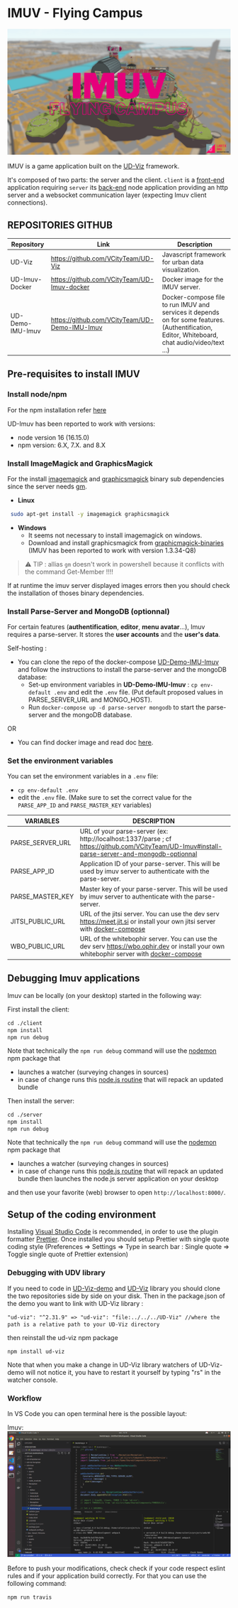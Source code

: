 # IMUV - Flying Campus

![IMUV-Homepage](./pictures/IMUV_Homepage.png)

IMUV is a game application built on the [UD-Viz](https://github.com/VCityTeam/UD-Viz) framework.

It's composed of two parts: the server and the client.
`client` is a [front-end](https://en.wikipedia.org/wiki/Front_end_and_back_end) application requiring `server`
its [back-end](https://en.wikipedia.org/wiki/Front_end_and_back_end) node application providing an http server and a websocket communication layer (expecting Imuv client connections).

## REPOSITORIES GITHUB

| Repository       | Link                                          | Description                                                                                                                                     |
| ---------------- | --------------------------------------------- | ----------------------------------------------------------------------------------------------------------------------------------------------- |
| UD-Viz           | https://github.com/VCityTeam/UD-Viz           | Javascript framework for urban data visualization.                                                                                              |
| UD-Imuv-Docker   | https://github.com/VCityTeam/UD-Imuv-docker   | Docker image for the IMUV server.                                                                                                               |
| UD-Demo-IMU-Imuv | https://github.com/VCityTeam/UD-Demo-IMU-Imuv | Docker-compose file to run IMUV and services it depends on for some features. (Authentification, Editor, Whiteboard, chat audio/video/text ...) |

## Pre-requisites to install IMUV

### Install node/npm

For the npm installation refer [here](https://github.com/VCityTeam/UD-SV/blob/master/Tools/ToolNpm.md)

UD-Imuv has been reported to work with versions:

- node version 16 (16.15.0)
- npm version: 6.X, 7.X. and 8.X

### Install ImageMagick and GraphicsMagick

For the install [imagemagick](https://imagemagick.org/index.php) and [graphicsmagick](http://www.graphicsmagick.org/) binary sub dependencies since the server needs [gm](https://www.npmjs.com/package/gm?activeTab=readme).

- **Linux**

```bash
 sudo apt-get install -y imagemagick graphicsmagick
```

- **Windows**
  - It seems not necessary to install imagemagick on windows.
  - Download and install graphicsmagick from [graphicmagick-binaries](https://sourceforge.net/projects/graphicsmagick/files/graphicsmagick-binaries/) (IMUV has been reported to work with version 1.3.34-Q8)

> ⚠️ TIP : allias `gm` doesn't work in powershell because it conflicts with the command Get-Member !!!!

If at runtime the imuv server displayed images errors then you should check the installation of thoses binary dependencies.

### Install Parse-Server and MongoDB (optionnal)

For certain features (**authentification**, **editor**, **menu avatar**...), Imuv requires a parse-server. It stores the **user accounts** and the **user's data**.

Self-hosting :

- You can clone the repo of the docker-compose [UD-Demo-IMU-Imuv
  ](https://github.com/VCityTeam/UD-Demo-IMU-Imuv) and follow the instructions to install the parse-server and the mongoDB database:
  - Set-up environment variables in **UD-Demo-IMU-Imuv** : `cp env-default .env` and edit the `.env` file. (Put default proposed values in PARSE_SERVER_URL and MONGO_HOST).
  - Run `docker-compose up -d parse-server mongodb` to start the parse-server and the mongoDB database.

OR

- You can find docker image and read doc [here](https://hub.docker.com/r/parseplatform/parse-server).

### Set the environment variables

You can set the environment variables in a `.env` file:

- `cp env-default .env`
- edit the `.env` file. (Make sure to set the correct value for the `PARSE_APP_ID` and `PARSE_MASTER_KEY` variables)

| VARIABLES        | DESCRIPTION                                                                                                                                                                               |
| ---------------- | ----------------------------------------------------------------------------------------------------------------------------------------------------------------------------------------- |
| PARSE_SERVER_URL | URL of your parse-server (ex: http://localhost:1337/parse ; cf https://github.com/VCityTeam/UD-Imuv#install-parse-server-and-mongodb-optionnal                                            |
| PARSE_APP_ID     | Application ID of your parse-server. This will be used by imuv server to authenticate with the parse-server.                                                                              |
| PARSE_MASTER_KEY | Master key of your parse-server. This will be used by imuv server to authenticate with the parse-server.                                                                                  |
| JITSI_PUBLIC_URL | URL of the jitsi server. You can use the dev serv https://meet.jit.si or install your own jitsi server with [docker-compose](https://github.com/VCityTeam/UD-Demo-IMU-Imuv)               |
| WBO_PUBLIC_URL   | URL of the whitebophir server. You can use the dev serv https://wbo.ophir.dev or install your own whitebophir server with [docker-compose](https://github.com/VCityTeam/UD-Demo-IMU-Imuv) |

## Debugging Imuv applications

Imuv can be locally (on your desktop) started in the following way:

First install the client:

```
cd ./client
npm install
npm run debug
```

Note that technically the `npm run debug` command will use the [nodemon](https://www.npmjs.com/package/nodemon) npm package that

- launches a watcher (surveying changes in sources)
- in case of change runs this [node.js routine](./bin/debug.js) that will repack an updated bundle

Then install the server:

```
cd ./server
npm install
npm run debug
```

Note that technically the `npm run debug` command will use the [nodemon](https://www.npmjs.com/package/nodemon) npm package that

- launches a watcher (surveying changes in sources)
- in case of change runs this [node.js routine](./bin/debug.js) that will repack an updated bundle then launches the node.js server application on your desktop

and then use your favorite (web) browser to open
`http://localhost:8000/`.

## Setup of the coding environment

Installing [Visual Studio Code](https://code.visualstudio.com/) is recommended, in order to use the plugin formatter [Prettier](https://marketplace.visualstudio.com/items?itemName=esbenp.prettier-vscode). Once installed you should setup Prettier with single quote coding style (Preferences => Settings => Type in search bar : Single quote => Toggle single quote of Prettier extension)

### Debugging with UDV library

If you need to code in [UD-Viz-demo](https://github.com/VCityTeam/UD-Viz-demo) and [UD-Viz](https://github.com/VCityTeam/UD-Viz) library you should clone the two repositories side by side on your disk. Then in the package.json of the demo you want to link with UD-Viz library :

```
"ud-viz": "^2.31.9" => "ud-viz": "file:../../../UD-Viz" //where the path is a relative path to your UD-Viz directory
```

then reinstall the ud-viz npm package

```
npm install ud-viz
```

Note that when you make a change in UD-Viz library watchers of UD-Viz-demo will not notice it, you have to restart it yourself by typing "rs" in the watcher console.

### Workflow

In VS Code you can open terminal here is the possible layout:

Imuv:
![layout_demo_full](./docs/Devel/Pictures/imuv_layout.png)

Before to push your modifications, check check if your code respect eslint rules and if your application build correctly. For that you can use the following command:

```
npm run travis
```
